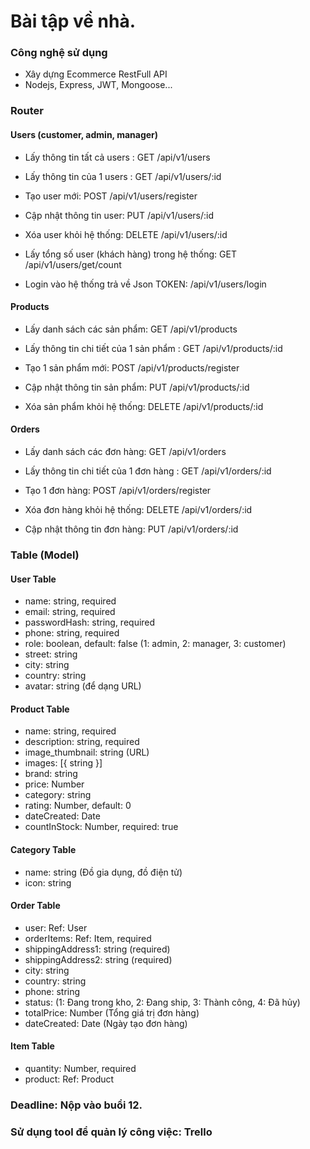# Bài tập về nhà.

### Công nghệ sử dụng

-   Xây dựng Ecommerce RestFull API
-   Nodejs, Express, JWT, Mongoose...

### Router

#### Users (customer, admin, manager)

-   Lấy thông tin tất cả users : GET /api/v1/users
-   Lấy thông tin của 1 users : GET /api/v1/users/:id
-   Tạo user mới: POST /api/v1/users/register

-   Cập nhật thông tin user: PUT /api/v1/users/:id

-   Xóa user khỏi hệ thống: DELETE /api/v1/users/:id

-   Lấy tổng số user (khách hàng) trong hệ thống: GET /api/v1/users/get/count

-   Login vào hệ thống trả về Json TOKEN: /api/v1/users/login

#### Products

-   Lấy danh sách các sản phẩm: GET /api/v1/products

-   Lấy thông tin chi tiết của 1 sản phẩm : GET /api/v1/products/:id

-   Tạo 1 sản phẩm mới: POST /api/v1/products/register

-   Cập nhật thông tin sản phẩm: PUT /api/v1/products/:id

-   Xóa sản phẩm khỏi hệ thống: DELETE /api/v1/products/:id

#### Orders

-   Lấy danh sách các đơn hàng: GET /api/v1/orders

-   Lấy thông tin chi tiết của 1 đơn hàng : GET /api/v1/orders/:id

-   Tạo 1 đơn hàng: POST /api/v1/orders/register

-   Xóa đơn hàng khỏi hệ thống: DELETE /api/v1/orders/:id

-   Cập nhật thông tin đơn hàng: PUT /api/v1/orders/:id

### Table (Model)

#### User Table

-   name: string, required
-   email: string, required
-   passwordHash: string, required
-   phone: string, required
-   role: boolean, default: false (1: admin, 2: manager, 3: customer)
-   street: string
-   city: string
-   country: string
-   avatar: string (để dạng URL)

#### Product Table

-   name: string, required
-   description: string, required
-   image_thumbnail: string (URL)
-   images: [{ string }]
-   brand: string
-   price: Number
-   category: string
-   rating: Number, default: 0
-   dateCreated: Date
-   countInStock: Number, required: true

#### Category Table

-   name: string (Đồ gia dụng, đồ điện tử)
-   icon: string

#### Order Table

-   user: Ref: User
-   orderItems: Ref: Item, required
-   shippingAddress1: string (required)
-   shippingAddress2: string (required)
-   city: string
-   country: string
-   phone: string
-   status: (1: Đang trong kho, 2: Đang ship, 3: Thành công, 4: Đã hủy)
-   totalPrice: Number (Tổng giá trị đơn hàng)
-   dateCreated: Date (Ngày tạo đơn hàng)

#### Item Table

-   quantity: Number, required
-   product: Ref: Product

### Deadline: Nộp vào buổi 12.

### Sử dụng tool để quản lý công việc: Trello
